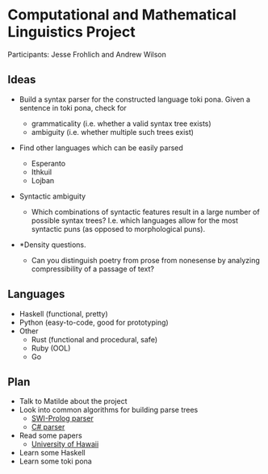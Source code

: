 # Computational and Mathematical Linguistics Project #

Participants: Jesse Frohlich and Andrew Wilson

## Ideas ## 

- Build a syntax parser for the constructed language toki pona. Given a
  sentence in toki pona, check for
  - grammaticality (i.e. whether a valid syntax tree exists)
  - ambiguity (i.e. whether multiple such trees exist)

- Find other languages which can be easily parsed
  - Esperanto
  - Ithkuil
  - Lojban

- Syntactic ambiguity
  - Which combinations of syntactic features result in a large number of
    possible syntax trees? I.e. which languages allow for the most syntactic
    puns (as opposed to morphological puns).

- \*Density questions.
  - Can you distinguish poetry from prose from nonesense by analyzing
    compressibility of a passage of text?

## Languages ##
- Haskell (functional, pretty)
- Python (easy-to-code, good for prototyping)
- Other
  - Rust (functional and procedural, safe)
  - Ruby (OOL)
  - Go

## Plan
- Talk to Matilde about the project
- Look into common algorithms for building parse trees
  - [SWI-Prolog parser](https://jan-lope.github.io/Toki_Pona-Parser/)
  - [C# parser](https://github.com/matthewdeanmartin/tokipona.parser/tree/master/TokiPonaTools)
- Read some papers
  - [University of Hawaii](https://www2.hawaii.edu/~chin/661F12/Projects/ztomaszewski.pdf)
- Learn some Haskell
- Learn some toki pona
